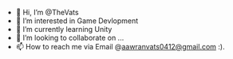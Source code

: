 - 👋 Hi, I’m @TheVats
- 👀 I’m interested in Game Devlopment
- 🌱 I’m currently learning Unity
- 💞️ I’m looking to collaborate on ...
- 📫 How to reach me via Email @aawranvats0412@gmail.com :).

<!---
TheVats/TheVats is a ✨ special ✨ repository because its `README.md` (this file) appears on your GitHub profile.
You can click the Preview link to take a look at your changes.
--->
